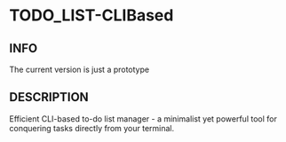 # TODO_LIST-CLIBased

## INFO 
The current version is just a prototype
## DESCRIPTION
Efficient CLI-based to-do list manager -  a minimalist yet powerful tool for conquering tasks directly from your terminal.
